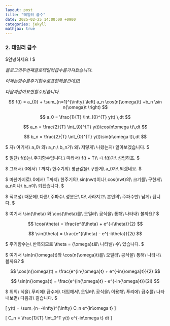 ```yaml
---
layout: post
title: "테일러 급수"
date: 2025-02-25 14:00:00 +0900
categories: jekyll
mathjax: true
---
```


### 2. 테일러 급수

$안녕하세요 ! $

$블로그의 두번째 글로 테일러 급수를 가져왔습니다.$ 

$이제는 함수를 주기함수로 표현해 볼건데요!$

$다음과 같이 표현할 수 있습니다.$

$$
f(t) = a_{0} + \sum_{n=1}^{\infty} \left( a_n \cos(n{\omega}t) +b_n \sin n{\omega}t \right)
$$

$$
a_0 = \frac{1}{T} \int_{0}^{T} y(t) \,dt
$$

$$
a_n = \frac{2}{T} \int_{0}^{T} y(t)\cos(n\omega t)\,dt
$$

$$
b_n = \frac{2}{T} \int_{0}^{T} y(t)\sin(n\omega t)\,dt
$$

$ 자\ 여기서\ a_0\ 와\ a_n,\ b_n가\ 왜\ 저렇게\ 나왔는지\ 알아보겠습니다. $

$ 일단\ f(t)는\ 주기함수입니다.\ 따라서\ f(t + T)\ =\ f(t)가\ 성립하죠. $

$ 그래서\ 0에서\ T까지\ 한주기의\ 평균값을\ 구한게\ a_0가\ 되겠네요. $

$ 마찬가지로\ 0에서\ T까지\ 한주기의\ sin(nwt)이나\ cos(nwt)의\ 크기를\ 구한게\ a_n이나\ b_n이\ 되겠습니다. $

$ 직교성\ 때문에\ 다른\ 주파수\ 성분은\ 다\ 사라지고\ 본인의\ 주파수만\ 남게\ 됩니다. $


$ 여기서 \sin(\theta) 와 \cos(\theta)를\ 오일러\ 공식을\ 통해\ 나타내\ 볼까요? $

$$
\cos(\theta) = \frac{e^{i\theta} + e^{-i\theta}}{2}
$$

$$
\sin(\theta) = \frac{e^{i\theta} - e^{-i\theta}}{2i}
$$


$ 주기함수는\ 반복되므로 \theta = {\omega}t로\ 나타낼\ 수\ 있습니다. $

$ 여기서 \sin(n{\omega}t)와 \cos(n{\omega}t)를\ 오일러\ 공식을\ 통해\ 나타내\ 볼까요? $

$$
\cos(n{\omega}t) = \frac{e^{in{\omega}t} + e^{-in{\omega}t}}{2}
$$

$$
\sin(n{\omega}t) = \frac{e^{in{\omega}t} - e^{-in{\omega}t}}{2i}
$$

$ 위의\ 식을\ 푸리에\ 급수에\ 대입해서\ 오일러\ 공식을\ 이용해\ 푸리에\ 급수를\ 나타내보면\ 다음과\ 같습니다. $

\[
y(t) = \sum_{n=-\infty}^{\infty} C_n e^{in\omega t}
\]

\[
C_n = \frac{1}{T} \int_0^T y(t) e^{-in\omega t} dt 
\]


